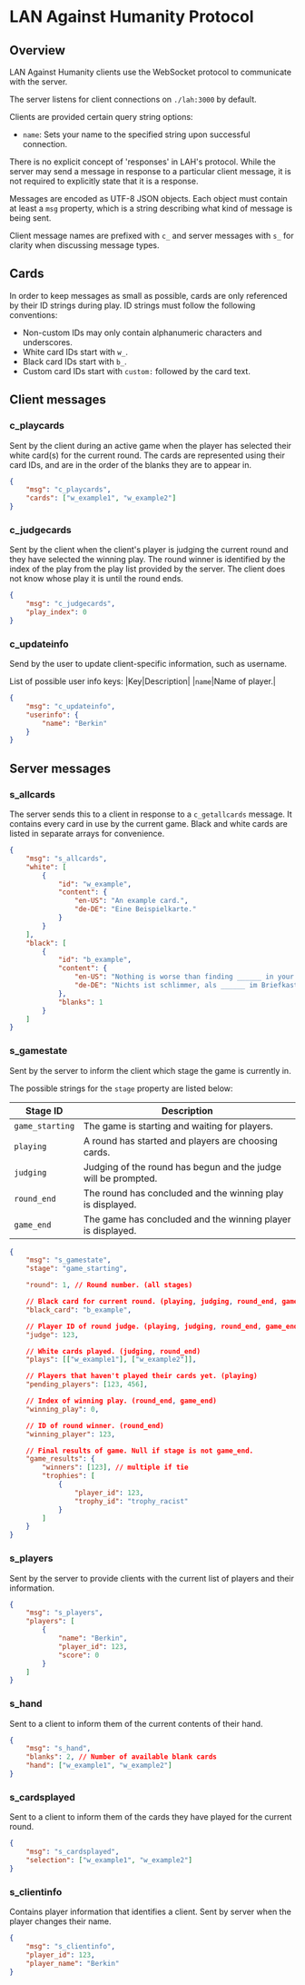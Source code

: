 
# LAN Against Humanity Protocol

## Overview

LAN Against Humanity clients use the WebSocket protocol to communicate with the server.

The server listens for client connections on `./lah:3000` by default.

Clients are provided certain query string options:

* `name`: Sets your name to the specified string upon successful connection.

There is no explicit concept of 'responses' in LAH's protocol. While the server may send a message in response to a particular client message, it is not required to explicitly state that it is a response.

Messages are encoded as UTF-8 JSON objects. Each object must contain at least a `msg` property, which is a string describing what kind of message is being sent.

Client message names are prefixed with `c_` and server messages with `s_` for clarity when discussing message types.

## Cards

In order to keep messages as small as possible, cards are only referenced by their ID strings during play.
ID strings must follow the following conventions:

* Non-custom IDs may only contain alphanumeric characters and underscores.
* White card IDs start with `w_`.
* Black card IDs start with `b_`.
* Custom card IDs start with `custom:` followed by the card text.

## Client messages

### c_playcards

Sent by the client during an active game when the player has selected their white card(s) for the current round. The cards are represented using their card IDs, and are in the order of the blanks they are to appear in.

```json
{
    "msg": "c_playcards",
    "cards": ["w_example1", "w_example2"]
}
```

### c_judgecards

Sent by the client when the client's player is judging the current round and they have selected the winning play. 
The round winner is identified by the index of the play from the play list provided by the server.
The client does not know whose play it is until the round ends.

```json
{
    "msg": "c_judgecards",
    "play_index": 0
}
```

### c_updateinfo

Send by the user to update client-specific information, such as username.

List of possible user info keys:
|Key|Description|
|`name`|Name of player.|

```json
{
    "msg": "c_updateinfo",
    "userinfo": {
        "name": "Berkin"
    }
}
```

## Server messages

### s_allcards

The server sends this to a client in response to a `c_getallcards` message. It contains every card in use by the current game. Black and white cards are listed in separate arrays for convenience.

```json
{
    "msg": "s_allcards",
    "white": [
        {
            "id": "w_example",
            "content": {
                "en-US": "An example card.",
                "de-DE": "Eine Beispielkarte."
            }
        }
    ],
    "black": [
        {
            "id": "b_example",
            "content": {
                "en-US": "Nothing is worse than finding ______ in your mailbox.",
                "de-DE": "Nichts ist schlimmer, als ______ im Briefkasten zu entdecken."
            },
            "blanks": 1
        }
    ]
}
```

### s_gamestate

Sent by the server to inform the client which stage the game is currently in.

The possible strings for the `stage` property are listed below:

|Stage ID|Description|
|--------|-----------|
|`game_starting`|The game is starting and waiting for players.|
|`playing`|A round has started and players are choosing cards.|
|`judging`|Judging of the round has begun and the judge will be prompted.|
|`round_end`|The round has concluded and the winning play is displayed.|
|`game_end`|The game has concluded and the winning player is displayed.|

```json
{
    "msg": "s_gamestate",
    "stage": "game_starting",

    "round": 1, // Round number. (all stages)

    // Black card for current round. (playing, judging, round_end, game_end)
    "black_card": "b_example",

    // Player ID of round judge. (playing, judging, round_end, game_end)
    "judge": 123,

    // White cards played. (judging, round_end)
    "plays": [["w_example1"], ["w_example2"]],

    // Players that haven't played their cards yet. (playing)
    "pending_players": [123, 456],

    // Index of winning play. (round_end, game_end)
    "winning_play": 0,

    // ID of round winner. (round_end)
    "winning_player": 123,

    // Final results of game. Null if stage is not game_end.
    "game_results": {
        "winners": [123], // multiple if tie
        "trophies": [
            {
                "player_id": 123,
                "trophy_id": "trophy_racist"
            }
        ]
    }
}
```

### s_players

Sent by the server to provide clients with the current list of players and their information.

```json
{
    "msg": "s_players",
    "players": [
        {
            "name": "Berkin",
            "player_id": 123,
            "score": 0
        }
    ]
}
```

### s_hand

Sent to a client to inform them of the current contents of their hand.

```json
{
    "msg": "s_hand",
    "blanks": 2, // Number of available blank cards
    "hand": ["w_example1", "w_example2"]
}
```

### s_cardsplayed

Sent to a client to inform them of the cards they have played for the current round.

```json
{
    "msg": "s_cardsplayed",
    "selection": ["w_example1", "w_example2"]
}
```

### s_clientinfo

Contains player information that identifies a client. Sent by server when the player changes their name.

```json
{
    "msg": "s_clientinfo",
    "player_id": 123,
    "player_name": "Berkin"
}
```